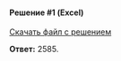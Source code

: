 #### Решение #1 (Excel)

[Скачать файл с решением](https://github.com/Thundiverter/infege2022/raw/main/repofiles/25009665_09_sol.xls)

**Ответ:** 2585.
